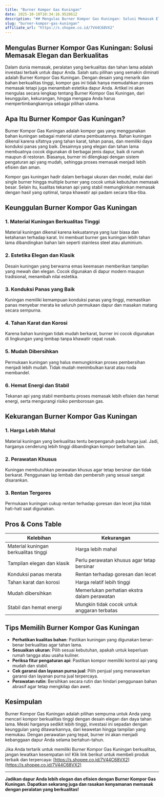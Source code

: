 ```yaml
---
title: "Burner Kompor Gas Kuningan"
date: 2025-10-10T10:34:16.952861Z
description: "## Mengulas Burner Kompor Gas Kuningan: Solusi Memasak Elegan dan Berkualitas..."
slug: "burner-kompor-gas-kuningan"
affiliate_url: "https://s.shopee.co.id/7V44C68VX2"
---
```

## Mengulas Burner Kompor Gas Kuningan: Solusi Memasak Elegan dan Berkualitas

Dalam dunia memasak, peralatan yang berkualitas dan tahan lama adalah investasi terbaik untuk dapur Anda. Salah satu pilihan yang semakin diminati adalah Burner Kompor Gas Kuningan. Dengan desain yang menarik dan bahan berkualitas tinggi, kompor gas ini tidak hanya memudahkan proses memasak tetapi juga menambah estetika dapur Anda. Artikel ini akan mengulas secara lengkap tentang Burner Kompor Gas Kuningan, dari keunggulan, kekurangan, hingga mengapa Anda harus mempertimbangkannya sebagai pilihan utama.

## Apa Itu Burner Kompor Gas Kuningan?

Burner Kompor Gas Kuningan adalah kompor gas yang menggunakan bahan kuningan sebagai material utama pembuatannya. Bahan kuningan dikenal karena sifatnya yang tahan karat, tahan panas, dan memiliki daya konduksi panas yang baik. Desainnya yang elegan dan tahan lama membuatnya cocok digunakan di berbagai jenis dapur, baik di rumah maupun di restoran. Biasanya, burner ini dilengkapi dengan sistem pengaturan api yang mudah, sehingga proses memasak menjadi lebih efisien dan aman.

Kompor gas kuningan hadir dalam berbagai ukuran dan model, mulai dari single burner hingga multiple burner yang cocok untuk kebutuhan memasak besar. Selain itu, kualitas tekanan api yang stabil memungkinkan memasak dengan hasil yang optimal, tanpa khawatir api padam secara tiba-tiba.

## Keunggulan Burner Kompor Gas Kuningan

### 1. Material Kuningan Berkualitas Tinggi
Material kuningan dikenal karena kekuatannya yang luar biasa dan ketahanan terhadap karat. Ini membuat burner gas kuningan lebih tahan lama dibandingkan bahan lain seperti stainless steel atau aluminium.

### 2. Estetika Elegan dan Klasik
Desain kuningan yang berwarna emas keemasan memberikan tampilan yang mewah dan elegan. Cocok digunakan di dapur modern maupun tradisional, menambah nilai estetika.

### 3. Konduksi Panas yang Baik
Kuningan memiliki kemampuan konduksi panas yang tinggi, memastikan panas menyebar merata ke seluruh permukaan dapur dan masakan matang secara sempurna.

### 4. Tahan Karat dan Korosi
Karena bahan kuningan tidak mudah berkarat, burner ini cocok digunakan di lingkungan yang lembap tanpa khawatir cepat rusak.

### 5. Mudah Dibersihkan
Permukaan kuningan yang halus memungkinkan proses pembersihan menjadi lebih mudah. Tidak mudah menimbulkan karat atau noda membandel.

### 6. Hemat Energi dan Stabil
Tekanan api yang stabil membantu proses memasak lebih efisien dan hemat energi, serta mengurangi risiko pemborosan gas.

## Kekurangan Burner Kompor Gas Kuningan

### 1. Harga Lebih Mahal
Material kuningan yang berkualitas tentu berpengaruh pada harga jual. Jadi, harganya cenderung lebih tinggi dibandingkan kompor berbahan lain.

### 2. Perawatan Khusus
Kuningan membutuhkan perawatan khusus agar tetap bersinar dan tidak berkarat. Penggunaan lap lembab dan pembersih yang sesuai sangat disarankan.

### 3. Rentan Tergores
Permukaan kuningan cukup rentan terhadap goresan dan lecet jika tidak hati-hati saat digunakan.

## Pros & Cons Table

| Kelebihan                                               | Kekurangan                                              |
|----------------------------------------------------------|--------------------------------------------------------|
| Material kuningan berkualitas tinggi                     | Harga lebih mahal                                    |
| Tampilan elegan dan klasik                              | Perlu perawatan khusus agar tetap bersinar           |
| Konduksi panas merata                                    | Rentan terhadap goresan dan lecet                     |
| Tahan karat dan korosi                                 | Harga relatif lebih tinggi                          |
| Mudah dibersihkan                                       | Memerlukan perhatian ekstra dalam perawatan         |
| Stabil dan hemat energi                                   | Mungkin tidak cocok untuk anggaran terbatas        |

## Tips Memilih Burner Kompor Gas Kuningan

- **Perhatikan kualitas bahan**: Pastikan kuningan yang digunakan benar-benar berkualitas agar tahan lama.
- **Sesuaikan ukuran**: Pilih sesuai kebutuhan, apakah untuk keperluan rumah tangga atau usaha kuliner.
- **Periksa fitur pengaturan api**: Pastikan kompor memiliki kontrol api yang mudah dan stabil.
- **Cek garansi dan layanan purna jual**: Pilih penjual yang menawarkan garansi dan layanan purna jual terpercaya.
- **Perawatan rutin**: Bersihkan secara rutin dan hindari penggunaan bahan abrasif agar tetap mengkilap dan awet.

## Kesimpulan

Burner Kompor Gas Kuningan adalah pilihan sempurna untuk Anda yang mencari kompor berkualitas tinggi dengan desain elegan dan daya tahan lama. Meski harganya sedikit lebih tinggi, investasi ini sepadan dengan keunggulan yang ditawarkannya, dari keawetan hingga tampilan yang memukau. Dengan perawatan yang tepat, burner ini akan menjadi kebanggaan dapur Anda selama bertahun-tahun.

Jika Anda tertarik untuk memiliki Burner Kompor Gas Kuningan berkualitas, jangan lewatkan kesempatan ini! Klik link berikut untuk membeli produk terbaik dan terpercaya: [https://s.shopee.co.id/7V44C68VX2](https://s.shopee.co.id/7V44C68VX2)

---

**Jadikan dapur Anda lebih elegan dan efisien dengan Burner Kompor Gas Kuningan. Dapatkan sekarang juga dan rasakan kenyamanan memasak dengan peralatan yang berkualitas!**